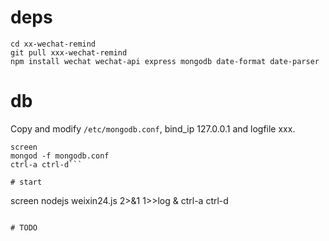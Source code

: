 # deps

```
cd xx-wechat-remind
git pull xxx-wechat-remind
npm install wechat wechat-api express mongodb date-format date-parser
```

# db

Copy and modify `/etc/mongodb.conf`, bind_ip 127.0.0.1 and logfile xxx.

```
screen
mongod -f mongodb.conf
ctrl-a ctrl-d```

# start

```
screen
nodejs weixin24.js 2>&1 1>>log &
ctrl-a ctrl-d
```

# TODO
